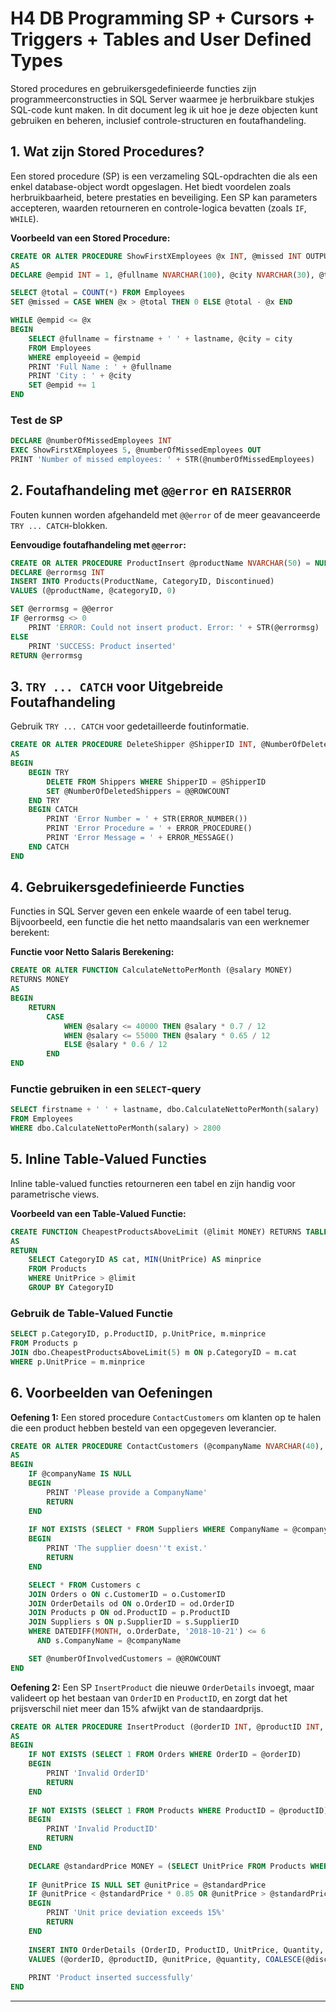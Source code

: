 # H4 DB Programming SP + Cursors + Triggers + Tables and User Defined Types

Stored procedures en gebruikersgedefinieerde functies zijn programmeerconstructies in SQL Server waarmee je herbruikbare stukjes SQL-code kunt maken. In dit document leg ik uit hoe je deze objecten kunt gebruiken en beheren, inclusief controle-structuren en foutafhandeling.

## 1. Wat zijn Stored Procedures?

Een stored procedure (SP) is een verzameling SQL-opdrachten die als een enkel database-object wordt opgeslagen. Het biedt voordelen zoals herbruikbaarheid, betere prestaties en beveiliging. Een SP kan parameters accepteren, waarden retourneren en controle-logica bevatten (zoals `IF`, `WHILE`).

**Voorbeeld van een Stored Procedure:**

```sql
CREATE OR ALTER PROCEDURE ShowFirstXEmployees @x INT, @missed INT OUTPUT
AS
DECLARE @empid INT = 1, @fullname NVARCHAR(100), @city NVARCHAR(30), @total INT

SELECT @total = COUNT(*) FROM Employees
SET @missed = CASE WHEN @x > @total THEN 0 ELSE @total - @x END

WHILE @empid <= @x
BEGIN
    SELECT @fullname = firstname + ' ' + lastname, @city = city 
    FROM Employees 
    WHERE employeeid = @empid
    PRINT 'Full Name : ' + @fullname
    PRINT 'City : ' + @city
    SET @empid += 1
END
```

### Test de SP

```sql
DECLARE @numberOfMissedEmployees INT
EXEC ShowFirstXEmployees 5, @numberOfMissedEmployees OUT
PRINT 'Number of missed employees: ' + STR(@numberOfMissedEmployees)
```

## 2. Foutafhandeling met `@@error` en `RAISERROR`

Fouten kunnen worden afgehandeld met `@@error` of de meer geavanceerde `TRY ... CATCH`-blokken.

**Eenvoudige foutafhandeling met `@@error`:**

```sql
CREATE OR ALTER PROCEDURE ProductInsert @productName NVARCHAR(50) = NULL, @categoryID INT = NULL AS
DECLARE @errormsg INT
INSERT INTO Products(ProductName, CategoryID, Discontinued) 
VALUES (@productName, @categoryID, 0)

SET @errormsg = @@error
IF @errormsg <> 0 
    PRINT 'ERROR: Could not insert product. Error: ' + STR(@errormsg)
ELSE
    PRINT 'SUCCESS: Product inserted'
RETURN @errormsg
```

## 3. `TRY ... CATCH` voor Uitgebreide Foutafhandeling

Gebruik `TRY ... CATCH` voor gedetailleerde foutinformatie.

```sql
CREATE OR ALTER PROCEDURE DeleteShipper @ShipperID INT, @NumberOfDeletedShippers INT OUT
AS
BEGIN
    BEGIN TRY
        DELETE FROM Shippers WHERE ShipperID = @ShipperID
        SET @NumberOfDeletedShippers = @@ROWCOUNT
    END TRY
    BEGIN CATCH
        PRINT 'Error Number = ' + STR(ERROR_NUMBER())
        PRINT 'Error Procedure = ' + ERROR_PROCEDURE()
        PRINT 'Error Message = ' + ERROR_MESSAGE()
    END CATCH
END
```

## 4. Gebruikersgedefinieerde Functies

Functies in SQL Server geven een enkele waarde of een tabel terug. Bijvoorbeeld, een functie die het netto maandsalaris van een werknemer berekent:

**Functie voor Netto Salaris Berekening:**

```sql
CREATE OR ALTER FUNCTION CalculateNettoPerMonth (@salary MONEY)
RETURNS MONEY
AS
BEGIN
    RETURN
        CASE 
            WHEN @salary <= 40000 THEN @salary * 0.7 / 12
            WHEN @salary <= 55000 THEN @salary * 0.65 / 12
            ELSE @salary * 0.6 / 12
        END
END
```

### Functie gebruiken in een `SELECT`-query

```sql
SELECT firstname + ' ' + lastname, dbo.CalculateNettoPerMonth(salary)
FROM Employees
WHERE dbo.CalculateNettoPerMonth(salary) > 2800
```

## 5. Inline Table-Valued Functies

Inline table-valued functies retourneren een tabel en zijn handig voor parametrische views.

**Voorbeeld van een Table-Valued Functie:**

```sql
CREATE FUNCTION CheapestProductsAboveLimit (@limit MONEY) RETURNS TABLE
AS
RETURN 
    SELECT CategoryID AS cat, MIN(UnitPrice) AS minprice
    FROM Products 
    WHERE UnitPrice > @limit
    GROUP BY CategoryID
```

### Gebruik de Table-Valued Functie

```sql
SELECT p.CategoryID, p.ProductID, p.UnitPrice, m.minprice
FROM Products p 
JOIN dbo.CheapestProductsAboveLimit(5) m ON p.CategoryID = m.cat
WHERE p.UnitPrice = m.minprice
```

## 6. Voorbeelden van Oefeningen

**Oefening 1:** Een stored procedure `ContactCustomers` om klanten op te halen die een product hebben besteld van een opgegeven leverancier.

```sql
CREATE OR ALTER PROCEDURE ContactCustomers (@companyName NVARCHAR(40), @numberOfInvolvedCustomers INT OUT) 
AS
BEGIN
    IF @companyName IS NULL
    BEGIN
        PRINT 'Please provide a CompanyName'
        RETURN
    END
    
    IF NOT EXISTS (SELECT * FROM Suppliers WHERE CompanyName = @companyName)
    BEGIN
        PRINT 'The supplier doesn''t exist.'
        RETURN
    END

    SELECT * FROM Customers c
    JOIN Orders o ON c.CustomerID = o.CustomerID
    JOIN OrderDetails od ON o.OrderID = od.OrderID
    JOIN Products p ON od.ProductID = p.ProductID
    JOIN Suppliers s ON p.SupplierID = s.SupplierID
    WHERE DATEDIFF(MONTH, o.OrderDate, '2018-10-21') <= 6 
      AND s.CompanyName = @companyName

    SET @numberOfInvolvedCustomers = @@ROWCOUNT
END
```

**Oefening 2:** Een SP `InsertProduct` die nieuwe `OrderDetails` invoegt, maar valideert op het bestaan van `OrderID` en `ProductID`, en zorgt dat het prijsverschil niet meer dan 15% afwijkt van de standaardprijs.

```sql
CREATE OR ALTER PROCEDURE InsertProduct (@orderID INT, @productID INT, @unitPrice MONEY = NULL, @quantity SMALLINT, @discount REAL = NULL)
AS
BEGIN
    IF NOT EXISTS (SELECT 1 FROM Orders WHERE OrderID = @orderID)
    BEGIN
        PRINT 'Invalid OrderID'
        RETURN
    END
    
    IF NOT EXISTS (SELECT 1 FROM Products WHERE ProductID = @productID)
    BEGIN
        PRINT 'Invalid ProductID'
        RETURN
    END
    
    DECLARE @standardPrice MONEY = (SELECT UnitPrice FROM Products WHERE ProductID = @productID)
    
    IF @unitPrice IS NULL SET @unitPrice = @standardPrice
    IF @unitPrice < @standardPrice * 0.85 OR @unitPrice > @standardPrice * 1.15
    BEGIN
        PRINT 'Unit price deviation exceeds 15%'
        RETURN
    END
    
    INSERT INTO OrderDetails (OrderID, ProductID, UnitPrice, Quantity, Discount)
    VALUES (@orderID, @productID, @unitPrice, @quantity, COALESCE(@discount, 0))
    
    PRINT 'Product inserted successfully'
END
```

---
